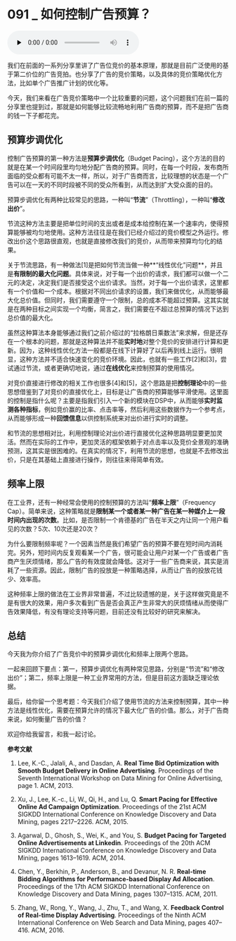 # 091 _ 如何控制广告预算？

<audio id="audio" title="091 | 如何控制广告预算？" controls="" preload="none"><source id="mp3" src="https://static001.geekbang.org/resource/audio/3a/95/3a07cb71839e7722cecfcf19b1cbd495.mp3"></audio>

我们在前面的一系列分享里讲了广告位竞价的基本原理，那就是目前广泛使用的基于第二价位的广告竞拍。也分享了广告的竞价策略，以及具体的竞价策略优化方法，比如单个广告推广计划的优化等。

今天，我们来看在广告竞价策略中一个比较重要的问题，这个问题我们在前一篇的分享里也提到过，那就是如何能够比较流畅地利用广告商的预算，而不是把广告商的钱一下子都花完。

## 预算步调优化

控制广告预算的第一种方法是**预算步调优化**（Budget Pacing），这个方法的目的就是在某一个时间段里均匀地分配广告商的预算。同时，在每一个时段，发布商所面临的受众都有可能不太一样，所以，对于广告商而言，比较理想的状态是一个广告可以在一天的不同时段被不同的受众所看到，从而达到扩大受众面的目的。

预算步调优化有两种比较常见的思路，一种叫“**节流**”（Throttling），一种叫“**修改出价**”。

节流这种方法主要是把单位时间的支出或者是成本给控制在某一个速率内，使得预算能够被均匀地使用。这种方法往往是在我们已经介绍过的竞价模型之外运行。修改出价这个思路很直观，也就是直接修改我们的竞价，从而带来预算均匀化的结果。

关于节流思路，有一种做法[1]是把如何节流当做一种**“线性优化”问题**，并且是**有限制的最大化问题**。具体来说，对于每一个出价的请求，我们都可以做一个二元的决定，决定我们是否接受这个出价请求。当然，对于每一个出价请求，这里都有一个价值和一个成本。根据对不同出价请求的设置，我们来做优化，从而能够最大化总价值。但同时，我们需要遵守一个限制，总的成本不能超过预算。这其实就是在两种目标之间实现一个均衡，简言之，我们需要在不超过总预算的情况下达到总价值的最大化。

虽然这种算法本身能够通过我们之前介绍过的“拉格朗日乘数法”来求解，但是还存在一个根本的问题，那就是这种算法并不能**实时地**对整个竞价的安排进行计算和更新。因为，这种线性优化方法一般都是在线下计算好了以后再到线上运行。很明显，这种方法并不适合快速变化的竞价环境。因此，也就有一些工作[2]和[3]，尝试通过节流，或者更确切地说，通过**在线优化**来控制预算的使用情况。

对竞价直接进行修改的相关工作也很多[4]和[5]，这个思路是把**控制理论**中的一些思想借鉴到了对竞价的直接优化上，目标是让广告商的预算能够平滑使用。这里面的控制是指什么呢？主要是指我们引入一个新的模块在DSP中，从而能够**实时监测各种指标**，例如竞价赢的比率、点击率等，然后利用这些数据作为一个参考点，从而能够形成一种**回馈信息**以供控制系统来对出价进行实时的调整。

和节流的思想相对比，利用控制理论对出价进行直接优化这种思路明显要更加灵活。然而在实际的工作中，更加灵活的框架依赖于对点击率以及竞价全景观的准确预测，这其实是很困难的。在真实的情况下，利用节流的思想，也就是不去修改出价，只是在其基础上直接进行操作，则往往来得简单有效。

## 频率上限

在工业界，还有一种经常会使用的控制预算的方法叫“**频率上限**”（Frequency Cap）。简单来说，这种策略就是**限制某一个或者某一种广告在某一种媒介上一段时间内出现的次数**。比如，是否限制一个肯德基的广告在半天之内让同一个用户看见的次数？5次、10次还是20次？

为什么要限制频率呢？一个因素当然是我们希望广告的预算不要在短时间内消耗完。另外，短时间内反复观看某一个广告，很可能会让用户对某一个广告或者广告商产生厌烦情绪，那么广告的有效度就会降低。这对于一些广告商来说，其实是消耗了一些资源。因此，限制广告的投放是一种策略选择，从而让广告的投放花钱少、效率高。

这种频率上限的做法在工业界非常普遍，不过比较遗憾的是，关于这样做究竟是不是有很大的效果，用户多次看到广告是否会真正产生非常大的厌烦情绪从而使得广告效果降低，有没有理论支持等问题，目前还没有比较好的研究来解决。

## 总结

今天我为你介绍了广告竞价中的预算步调优化和频率上限两个思路。

一起来回顾下要点：第一，预算步调优化有两种常见思路，分别是“节流”和“修改出价”；第二，频率上限是一种工业界常用的方法，但是目前这方面缺乏理论依据。

最后，给你留一个思考题：今天我们介绍了使用节流的方法来控制预算，其中一种方法是线性优化，需要在预算允许的情况下最大化广告的价值。那么，对于广告商来说，如何衡量广告的价值？

欢迎你给我留言，和我一起讨论。

**参考文献**

1.  Lee, K.-C., Jalali, A., and Dasdan, A. **Real Time Bid Optimization with Smooth Budget Delivery in Online Advertising**. Proceedings of the Seventh International Workshop on Data Mining for Online Advertising, page 1. ACM, 2013.

2.  Xu, J., Lee, K.-c., Li, W., Qi, H., and Lu, Q. **Smart Pacing for Effective Online Ad Campaign Optimization**. Proceedings of the 21st ACM SIGKDD International Conference on Knowledge Discovery and Data Mining, pages 2217–2226. ACM, 2015.

3.  Agarwal, D., Ghosh, S., Wei, K., and You, S. **Budget Pacing for Targeted Online Advertisements at Linkedin**. Proceedings of the 20th ACM SIGKDD International Conference on Knowledge Discovery and Data Mining, pages 1613–1619. ACM, 2014.

4.  Chen, Y., Berkhin, P., Anderson, B., and Devanur, N. R. **Real-time Bidding Algorithms for Performance-based Display Ad Allocation**. Proceedings of the 17th ACM SIGKDD International Conference on Knowledge Discovery and Data Mining, pages 1307–1315. ACM, 2011.

5.  Zhang, W., Rong, Y., Wang, J., Zhu, T., and Wang, X. **Feedback Control of Real-time Display Advertising**. Proceedings of the Ninth ACM International Conference on Web Search and Data Mining, pages 407–416. ACM, 2016.


